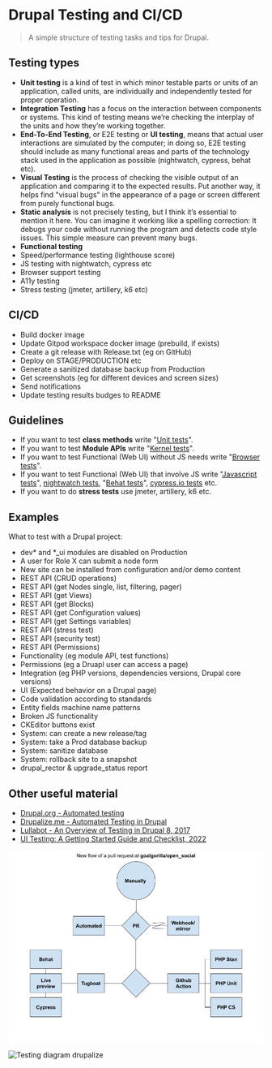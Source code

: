 # Drupal Testing and CI/CD

> A simple structure of testing tasks and tips for Drupal.

## Testing types

- **Unit testing** is a kind of test in which minor testable parts or units of an application, called units, are individually and independently tested for proper operation.
- **Integration Testing** has a focus on the interaction between components or systems. This kind of testing means we’re checking the interplay of the units and how they’re working together.
- **End-To-End Testing**, or E2E testing or **UI testing**, means that actual user interactions are simulated by the computer; in doing so, E2E testing should include as many functional areas and parts of the technology stack used in the application as possible (nightwatch, cypress, behat etc).
- **Visual Testing** is the process of checking the visible output of an application and comparing it to the expected results. Put another way, it helps find "visual bugs" in the appearance of a page or screen different from purely functional bugs.
- **Static analysis** is not precisely testing, but I think it’s essential to mention it here. You can imagine it working like a spelling correction: It debugs your code without running the program and detects code style issues. This simple measure can prevent many bugs.
- **Functional testing**
- Speed/performance testing (lighthouse score)
- JS testing with nightwatch, cypress etc
- Browser support testing
- A11y testing
- Stress testing (jmeter, artillery, k6 etc)

## CI/CD

- Build docker image
- Update Gitpod workspace docker image (prebuild, if exists)
- Create a git release with Release.txt (eg on GitHub)
- Deploy on STAGE/PRODUCTION etc
- Generate a sanitized database backup from Production
- Get screenshots (eg for different devices and screen sizes)
- Send notifications
- Update testing results budges to README

## Guidelines

- If you want to test **class methods** write "[Unit tests](https://www.drupal.org/docs/automated-testing/phpunit-in-drupal)".
- If you want to test **Module APIs** write "[Kernel tests](https://api.drupal.org/api/drupal/core%21tests%21Drupal%21KernelTests%21KernelTestBase.php/class/KernelTestBase/)".
- If you want to test Functional (Web UI) without JS needs write "[Browser tests](https://www.drupal.org/docs/automated-testing/phpunit-in-drupal/phpunit-browser-test-tutorial)".
- If you want to test Functional (Web UI) that involve JS write "[Javascript tests](https://www.drupal.org/docs/8/phpunit/phpunit-javascript-testing-tutorial)", [nightwatch tests](https://www.drupal.org/docs/automated-testing/javascript-testing-using-nightwatch), "[Behat tests](https://behat-drupal-extension.readthedocs.io)", [cypress.io tests](https://www.cypress.io) etc.
- If you want to do **stress tests** use jmeter, artillery, k6 etc.

## Examples

What to test with a Drupal project:

- dev\* and \*\_ui modules are disabled on Production
- A user for Role X can submit a node form
- New site can be installed from configuration and/or demo content
- REST API (CRUD operations)
- REST API (get Nodes single, list, filtering, pager)
- REST API (get Views)
- REST API (get Blocks)
- REST API (get Configuration values)
- REST API (get Settings variables)
- REST API (stress test)
- REST API (security test)
- REST API (Permissions)
- Functionality (eg module API, test functions)
- Permissions (eg a Druapl user can access a page)
- Integration (eg PHP versions, dependencies versions, Drupal core versions)
- UI (Expected behavior on a Drupal page)
- Code validation according to standards
- Entity fields machine name patterns
- Broken JS functionality
- CKEditor buttons exist
- System: can create a new release/tag
- System: take a Prod database backup
- System: sanitize database
- System: rollback site to a snapshot
- drupal_rector & upgrade_status report

## Other useful material

- [Drupal.org - Automated testing](https://www.drupal.org/docs/automated-testing)
- [Drupalize.me - Automated Testing in Drupal](https://drupalize.me/series/automated-testing-drupal)
- [Lullabot - An Overview of Testing in Drupal 8, 2017](https://www.lullabot.com/articles/an-overview-of-testing-in-drupal-8)
- [UI Testing: A Getting Started Guide and Checklist, 2022](https://applitools.com/blog/ui-testing-guide/)

![Testing diagram open_social](testing_flows_open-social.jpg)

![Testing diagram drupalize](https://drupalize.me/sites/default/files/tutorials/frameworks-which.png)
